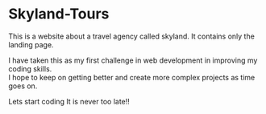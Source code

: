# Skyland-Tours
This is a website about a travel agency called skyland. 
It contains only the landing page.

I have taken this as my first challenge in web development in improving my coding skills.  
I hope to keep on getting better and create more complex projects as time goes on. 

Lets start coding 
It is never too late!!


